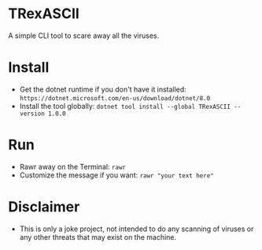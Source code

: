 # TRexASCII

A simple CLI tool to scare away all the viruses.

# Install
- Get the dotnet runtime if you don't have it installed: `https://dotnet.microsoft.com/en-us/download/dotnet/8.0`
- Install the tool globally: `dotnet tool install --global TRexASCII --version 1.0.0`

# Run

- Rawr away on the Terminal: `rawr`
- Customize the message if you want: `rawr "your text here"`

# Disclaimer

- This is only a joke project, not intended to do any scanning of viruses or any other threats that may exist on the machine.
